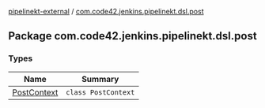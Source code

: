 [pipelinekt-external](../index.md) / [com.code42.jenkins.pipelinekt.dsl.post](./index.md)

## Package com.code42.jenkins.pipelinekt.dsl.post

### Types

| Name | Summary |
|---|---|
| [PostContext](-post-context/index.md) | `class PostContext` |
